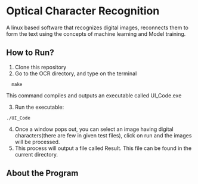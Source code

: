 # Optical Character Recognition

A linux based software that recognizes digital images, reconnects them to form the text using the concepts of machine learning and Model training. 

## How to Run?

1) Clone this repository
2) Go to the OCR directory, and type on the terminal
  ```
    make
  ```
  This command compiles and outputs an executable called UI_Code.exe
  
3) Run the executable: 
  ```
./UI_Code
  ```
4) Once a window pops out, you can select an image having digital characters(there are few in given test files), click on run and the images will be processed. 
5) This process will output a file called Result. This file can be found in the current directory.

## About the Program

